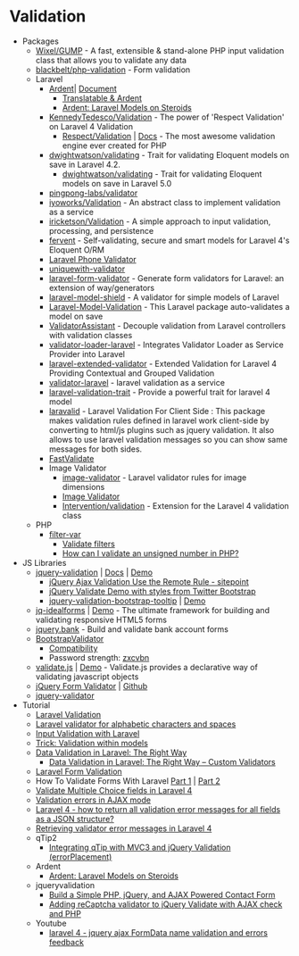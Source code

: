 # Validation
* Packages
    - [Wixel/GUMP](https://goo.gl/DWhCm4) - A fast, extensible & stand-alone PHP input validation class that allows you to validate any data
    - [blackbelt/php-validation](https://goo.gl/lnmIgl) - Form validation
    - Laravel
        - [Ardent](http://goo.gl/06R3F0)| [Document](http://goo.gl/uZeSBi)
            - [Translatable & Ardent](http://goo.gl/wnjwuf)
            - [Ardent: Laravel Models on Steroids](http://goo.gl/3Chc9u)
        - [KennedyTedesco/Validation](http://goo.gl/U7pQ7s) -  The power of 'Respect Validation' on Laravel 4 Validation
            - [Respect/Validation](http://goo.gl/10iE9u) | [Docs](http://goo.gl/xKWTd8) -  The most awesome validation engine ever created for PHP
        - [dwightwatson/validating](http://goo.gl/crCZBy) - Trait for validating Eloquent models on save in Laravel 4.2.
            - [dwightwatson/validating](http://goo.gl/IErcII) - Trait for validating Eloquent models on save in Laravel 5.0
        - [pingpong-labs/validator](http://goo.gl/E00JEC)
        - [iyoworks/Validation](http://goo.gl/7RVpzH) -  An abstract class to implement validation as a service
        - [iricketson/Validation](http://goo.gl/KMIqSx) - A simple approach to input validation, processing, and persistence
        - [fervent](http://goo.gl/Cw6CGT) - Self-validating, secure and smart models for Laravel 4's Eloquent O/RM
        - [Laravel Phone Validator](http://goo.gl/XwLlwO)
        - [uniquewith-validator](http://goo.gl/a5iXqT)
        - [laravel-form-validator](http://goo.gl/7z43NT) - Generate form validators for Laravel: an extension of way/generators
        - [laravel-model-shield](http://goo.gl/oMZH36) - A validator for simple models of Laravel
        - [Laravel-Model-Validation](http://goo.gl/SMwtdg) -  This Laravel package auto-validates a model on save
        - [ValidatorAssistant](http://goo.gl/mG71cD) - Decouple validation from Laravel controllers with validation classes
        - [validator-loader-laravel](http://goo.gl/gGAXoY) -  Integrates Validator Loader as Service Provider into Laravel
        - [laravel-extended-validator](http://goo.gl/fhwHfA) -  Extended Validation for Laravel 4 Providing Contextual and Grouped Validation
        - [validator-laravel](http://goo.gl/oHlzqb) - laravel validation as a service
        - [laravel-validation-trait](http://goo.gl/37qZNP) - Provide a powerful trait for laravel 4 model
        - [laravalid](https://goo.gl/jgLp7Y) - Laravel Validation For Client Side : This package makes validation rules defined in laravel work client-side by converting to html/js plugins such as jquery validation. It also allows to use laravel validation messages so you can show same messages for both sides.
        - [FastValidate](https://goo.gl/N3hMf7)
        - Image Validator
            - [image-validator](https://goo.gl/uTjFKg) - Laravel validator rules for image dimensions
            - [Image Validator](http://goo.gl/nV186n)
            - [Intervention/validation](http://goo.gl/pdZeDD) -  Extension for the Laravel 4 validation class
    * PHP
        - [filter-var](http://goo.gl/hXS5E6)
            - [Validate filters](http://goo.gl/wQjgdP)
            - [How can I validate an unsigned number in PHP?](http://goo.gl/yB6ugy)
* JS Libraries
    - [jquery-validation](http://goo.gl/zBKd7G) | [Docs](http://goo.gl/8hpZiG) | [Demo](http://goo.gl/PzUHJF)
        - [jQuery Ajax Validation Use the Remote Rule - sitepoint](http://goo.gl/Ps4PjP)
        - [jQuery Validate Demo with styles from Twitter Bootstrap](http://goo.gl/Ffhpao)
        - [jquery-validation-bootstrap-tooltip](http://goo.gl/PoNxfH) | [Demo](http://goo.gl/0tXLVX)
    - [jq-idealforms](http://goo.gl/k2eIDH) | [Demo](http://192.241.132.92/idealforms3-demo/) - The ultimate framework for building and validating responsive HTML5 forms
    - [jquery.bank](http://goo.gl/ITU8vs) - Build and validate bank account forms
    - [BootstrapValidator](http://bootstrapvalidator.com/)
        - [Compatibility](http://goo.gl/982seI)
        - Password strength: [zxcvbn](http://goo.gl/Elp2xu)
    - [validate.js](http://validatejs.org/) | [Demo](https://goo.gl/hPExoK) - Validate.js provides a declarative way of validating javascript objects
    - [jQuery Form Validator](http://formvalidator.net/) | [Github](https://goo.gl/O57cuU)
    - [jquery-validator](http://goo.gl/HxE7rO)
* Tutorial
    - [Laravel Validation](http://goo.gl/GXfI4n)
    - [Laravel validator for alphabetic characters and spaces](http://goo.gl/iIhhJ5)
    - [Input Validation with Laravel](http://goo.gl/dCfM1b)
    - [Trick: Validation within models](http://goo.gl/X6ePD7)
    - [Data Validation in Laravel: The Right Way](http://goo.gl/a2avRz)
        - [Data Validation in Laravel: The Right Way – Custom Validators](http://goo.gl/nURd8N)
    - [Laravel Form Validation](http://goo.gl/nPuWK5)
    - How To Validate Forms With Laravel [Part 1](http://goo.gl/L7TrLZ) | [Part 2](http://goo.gl/hLVFuw)
    - [Validate Multiple Choice fields in Laravel 4](http://goo.gl/Pmb4Zh)
    - [Validation errors in AJAX mode](http://goo.gl/flaFOZ)
    - [Laravel 4 - how to return all validation error messages for all fields as a JSON structure?](http://goo.gl/pXYSc6)
    - [Retrieving validator error messages in Laravel 4](http://goo.gl/DREcky)
    - qTip2
        - [Integrating qTip with MVC3 and jQuery Validation (errorPlacement)](http://goo.gl/YBVl9E)
    - Ardent
        - [Ardent: Laravel Models on Steroids](http://goo.gl/XmQ3wl)
    - jqueryvalidation
        - [Build a Simple PHP, jQuery, and AJAX Powered Contact Form](http://goo.gl/Dy6Cym)
        - [Adding reCaptcha validator to jQuery Validate with AJAX check and PHP](http://goo.gl/S36eNz)
    - Youtube
        - [laravel 4 - jquery ajax FormData name validation and errors feedback](http://youtu.be/UK1XZDPRroo)
